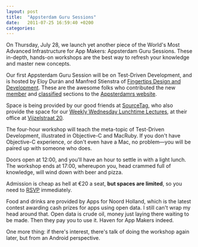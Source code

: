 ```yaml
---
layout: post
title:  "Appsterdam Guru Sessions"
date:   2011-07-25 16:59:40 +0200
categories: 
---
```



On Thursday, July 28, we launch yet another piece of the World's Most Advanced Infrastructure for App Makers: Appsterdam Guru Sessions. These in-depth, hands-on workshops are the best way to refresh your knowledge and master new concepts.



Our first Appsterdam Guru Session will be on Test-Driven Development, and is hosted by Eloy Durán and Manfred Stienstra of <a href="http://www.fngtps.com/">Fingertips Design and Development</a>. These are the awesome folks who contributed the new <a href="http://members.appsterdam.rs/">member</a> and <a href="http://members.appsterdam.rs/classifieds">classified</a> sections to the <a href="http://appsterdam.rs/">Appsterdamrs website</a>.



Space is being provided by our good friends at <a href="http://sourcetag.com/">SourceTag</a>, who also provide the space for our <a href="http://mur.mu.rs/?p=198">Weekly Wednesday Lunchtime Lectures</a>, at their office at <a href="http://maps.google.com/maps/place?q=Vijzelstraat+20,+amsterdam&hl=en&ftid=0x47c609eabdd6421d:0x4a09c46f132e7e2e">Vijzelstraat 20</a>. 



The four-hour workshop will teach the meta-topic of Test-Driven Development, illustrated in Objective-C and MacRuby. If you don't have Objective-C experience, or don't even have a Mac, no problem—you will be paired up with someone who does.



Doors open at 12:00, and you'll have an hour to settle in with a light lunch. The workshop ends at 17:00, whereupon you, head crammed full of knowledge, will wind down with beer and pizza. 



Admission is cheap as hell at €20 a seat, <strong>but spaces are limited</strong>, so you need to <a href="http://www.meetup.com/Appsterdam/events/25829671/">RSVP</a> immediately.



Food and drinks are provided by Apps for Noord Holland, which is the latest contest awarding cash prizes for apps using open data. I still can't wrap my head around that. Open data is crude oil, money just laying there waiting to be made. Then they pay you to use it. Haven for App Makers indeed.



One more thing: if there's interest, there's talk of doing the workshop again later, but from an Android perspective. 


